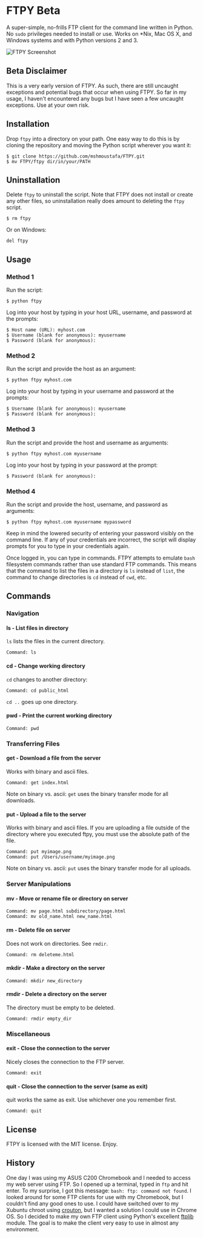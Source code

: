 # FTPY Beta

A super-simple, no-frills FTP client for the command line written in Python. No `sudo` privileges needed to install or use. Works on *Nix, Mac OS X, and Windows systems and with Python versions 2 and 3.

![FTPY Screenshot](http://muhammadsharifmoustafa.com/images/landingPage/ftpy-screenshot.png)

## Beta Disclaimer

This is a very early version of FTPY. As such, there are still uncaught exceptions and potential bugs that occur when using FTPY. So far in my usage, I haven't encountered any bugs but I have seen a few uncaught exceptions. Use at your own risk.

## Installation

Drop `ftpy` into a directory on your path. One easy way to do this is by cloning the repository and moving the Python script wherever you want it:

```
$ git clone https://github.com/mshmoustafa/FTPY.git
$ mv FTPY/ftpy dir/in/your/PATH
```

## Uninstallation

Delete `ftpy` to uninstall the script. Note that FTPY does not install or create any other files, so uninstallation really does amount to deleting the `ftpy` script.

```
$ rm ftpy
```

Or on Windows:

```
del ftpy
```

## Usage

### Method 1

Run the script:

```
$ python ftpy
```

Log into your host by typing in your host URL, username, and password at the prompts:

```
$ Host name (URL): myhost.com
$ Username (blank for anonymous): myusername
$ Password (blank for anonymous): 
```

### Method 2

Run the script and provide the host as an argument:

```
$ python ftpy myhost.com
```

Log into your host by typing in your username and password at the prompts:

```
$ Username (blank for anonymous): myusername
$ Password (blank for anonymous): 
```

### Method 3

Run the script and provide the host and username as arguments:

```
$ python ftpy myhost.com myusername
```

Log into your host by typing in your password at the prompt:

```
$ Password (blank for anonymous): 
```

### Method 4

Run the script and provide the host, username, and password as arguments:

```
$ python ftpy myhost.com myusername mypassword
```

Keep in mind the lowered security of entering your password visibly on the command line.
If any of your credentials are incorrect, the script will display prompts for you to type in your credentials again.

Once logged in, you can type in commands. FTPY attempts to emulate `bash` filesystem commands rather than use standard FTP commands. This means that the command to list the files in a directory is `ls` instead of `list`, the command to change directories is `cd` instead of `cwd`, etc.

## Commands

### Navigation

#### ls - List files in directory

`ls` lists the files in the current directory.

```
Command: ls
```

#### cd - Change working directory

`cd` changes to another directory:

```
Command: cd public_html
```

`cd ..` goes up one directory.

#### pwd - Print the current working directory

```
Command: pwd
```

### Transferring Files

#### get - Download a file from the server

Works with binary and ascii files.

```
Command: get index.html
```

Note on binary vs. ascii: `get` uses the binary transfer mode for all downloads.

#### put - Upload a file to the server

Works with binary and ascii files.  If you are uploading a file outside of the directory where you executed ftpy, you must use the absolute path of the file.

```
Command: put myimage.png
Command: put /Users/username/myimage.png
```

Note on binary vs. ascii: `put` uses the binary transfer mode for all uploads.

### Server Manipulations

#### mv - Move or rename file or directory on server

```
Command: mv page.html subdirectory/page.html
Command: mv old_name.html new_name.html
```

#### rm - Delete file on server

Does not work on directories. See `rmdir`.

```
Command: rm deleteme.html
```

#### mkdir - Make a directory on the server

```
Command: mkdir new_directory
```

#### rmdir - Delete a directory on the server

The directory must be empty to be deleted.

```
Command: rmdir empty_dir
```

### Miscellaneous

#### exit - Close the connection to the server

Nicely closes the connection to the FTP server.

```
Command: exit
```

#### quit - Close the connection to the server (same as exit)

quit works the same as exit.  Use whichever one you remember first.

```
Command: quit
```

## License

FTPY is licensed with the MIT license. Enjoy.

## History

One day I was using my ASUS C200 Chromebook and I needed to access my web server using FTP. So I opened up a terminal, typed in `ftp` and hit enter. To my surprise, I got this message: `bash: ftp: command not found`. I looked around for some FTP clients for use with my Chromebook, but I couldn't find any good ones to use. I could have switched over to my Xubuntu chroot using [crouton](https://github.com/dnschneid/crouton), but I wanted a solution I could use in Chrome OS. So I decided to make my own FTP client using Python's excellent [ftplib](https://docs.python.org/2/library/ftplib.html) module. The goal is to make the client very easy to use in almost any environment.
